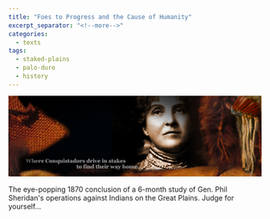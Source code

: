 ```yaml
---
title: "Foes to Progress and the Cause of Humanity"
excerpt_separator: "<!--more-->"
categories:
  - texts
tags:
  - staked-plains
  - palo-duro
  - history
---
```


![Decorative Image](/images/gallery/section_5.jpg)


The eye-popping 1870 conclusion of a 6-month study of Gen. Phil Sheridan's operations against Indians on the Great Plains. Judge for yourself...
